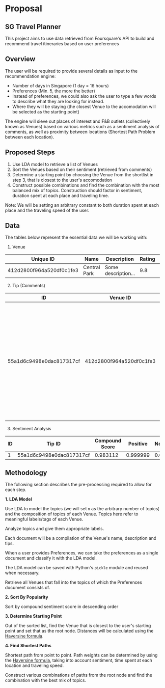 # Proposal

## SG Travel Planner

This project aims to use data retrieved from Foursquare's API to build and recommend travel itineraries based on user preferences

## Overview

The user will be required to provide several details as input to the recommendation engine:

* Number of days in Singapore (1 day = 16 hours)
* Preferences (Min. 5, the more the better)
* Instead of preferences, we could also ask the user to type a few words to describe what they are looking for instead.
* Where they will be staying (the closest Venue to the accomodation will be selected as the starting point)

The engine will sieve out places of interest and F&B outlets (collectively known as Venues) based on various metrics such as a sentiment analysis of comments, as well as proximity between locations (Shortest Path Problem between each location).


## Proposed Steps

1. Use LDA model to retrieve a list of Venues
2. Sort the Venues based on their sentiment (retrieved from comments)
3. Determine a starting point by choosing the Venue from the shortlist in step 3, that is closest to the user's accomodation
4. Construct possible combinations and find the combination with the most balanced mix of topics. Construction should factor in sentiment, duration spent at each place and traveling time.

Note: We will be setting an arbitrary constant to both duration spent at each place and the traveling speed of the user.

## Data

The tables below represent the essential data we will be working with:

1. Venue

| Unique ID                | Name         | Description         | Rating | Lat               | Long               | Thumbnail             |
| ------------------------ | ------------ | ------------------- | ------ | ----------------- | ------------------ | --------------------- |
| 412d2800f964a520df0c1fe3 | Central Park | Some description... | 9.8    | 40.78408342593807 | -73.96485328674316 | someurl/thumbnail.jpg |

2. Tip (Comments)

| ID                        | Venue ID                 | Tip     |
| ------------------------- | -------------------------| ------- |
| 55a1d6c9498e0dac817317cf  | 412d2800f964a520df0c1fe3 | A true lower east side spectacle with a retractable rooftop and dance floor in the basement. Come here for the nights you won't remember with the friends you won't forget! |

3. Sentiment Analysis

| ID | Tip ID                   | Compound Score | Positive | Neutral | Negative |
| -- | ------------------------ | -------------- | -------- | ------- | -------- |
| 1  | 55a1d6c9498e0dac817317cf | 0.983112       | 0.999999 | 0.6523  | 0.100232 |


## Methodology

The following section describes the pre-processing required to allow for each step.

**1. LDA Model**

Use LDA to model the topics (we will set `n` as the arbitrary number of topics) and the composition of topics of each Venue. Topics here refer to meaningful labels/tags of each Venue.

Analyze topics and give them appropriate labels.

Each document will be a compilation of the Venue's name, description and tips.

When a user provides Preferences, we can take the preferences as a single document and classify it with the LDA model.

The LDA model can be saved with Python's `pickle` module and reused when necessary.

Retrieve all Venues that fall into the topics of which the Preferences document consists of.

**2. Sort By Popularity**

Sort by compound sentiment score in descending order

**3. Determine Starting Point**

Out of the sorted list, find the Venue that is closest to the user's starting point and set that as the root node. Distances will be calculated using the [Haversine formula](https://en.wikipedia.org/wiki/Haversine_formula).

**4. Find Shortest Paths**

Shortest path from point to point. Path weights can be determined by using the [Haversine formula](https://en.wikipedia.org/wiki/Haversine_formula), taking into account sentiment, time spent at each location and traveling speed.

Construct various combinations of paths from the root node and find the combination with the best mix of topics.